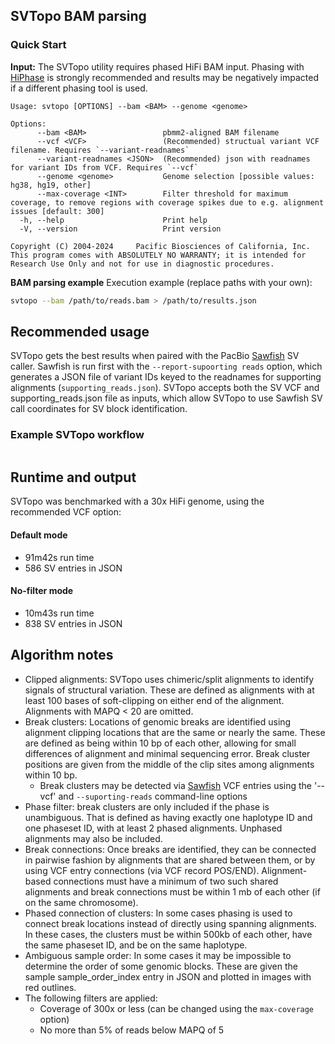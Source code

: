 ## SVTopo BAM parsing

### Quick Start
**Input:** The SVTopo utility requires phased HiFi BAM input. Phasing with [HiPhase](https://github.com/PacificBiosciences/HiPhase) is strongly recommended and results may be negatively impacted if a different phasing tool is used.

```
Usage: svtopo [OPTIONS] --bam <BAM> --genome <genome>

Options:
      --bam <BAM>                 pbmm2-aligned BAM filename
      --vcf <VCF>                 (Recommended) structual variant VCF filename. Requires `--variant-readnames`
      --variant-readnames <JSON>  (Recommended) json with readnames for variant IDs from VCF. Requires `--vcf`
      --genome <genome>           Genome selection [possible values: hg38, hg19, other]
      --max-coverage <INT>        Filter threshold for maximum coverage, to remove regions with coverage spikes due to e.g. alignment issues [default: 300]
  -h, --help                      Print help
  -V, --version                   Print version

Copyright (C) 2004-2024     Pacific Biosciences of California, Inc.
This program comes with ABSOLUTELY NO WARRANTY; it is intended for
Research Use Only and not for use in diagnostic procedures.
```

**BAM parsing example**
Execution example (replace paths with your own):
```bash
svtopo --bam /path/to/reads.bam > /path/to/results.json
```

## Recommended usage
SVTopo gets the best results when paired with the PacBio [Sawfish](https://github.com/PacificBiosciences/sawfish) SV caller. Sawfish is run first with the `--report-supoorting reads` option, which generates a JSON file of variant IDs keyed to the readnames for supporting alignments (`supporting_reads.json`). SVTopo accepts both the SV VCF and supporting_reads.json file as inputs, which allow SVTopo to use Sawfish SV call coordinates for SV block identification. 

### Example SVTopo workflow
```bash

```

## Runtime and output
SVTopo was benchmarked with a 30x HiFi genome, using the recommended VCF option:

#### Default mode
* 91m42s run time
* 586 SV entries in JSON

#### No-filter mode
* 10m43s run time
* 838 SV entries in JSON

## Algorithm notes
* Clipped alignments: SVTopo uses chimeric/split alignments to identify signals of structural variation. These are defined as alignments with at least 100 bases of soft-clipping on either end of the alignment. Alignments with MAPQ < 20 are omitted.
* Break clusters: Locations of genomic breaks are identified using alignment clipping locations that are the same or nearly the same. These are defined as being within 10 bp of each other, allowing for small differences of alignment and minimal sequencing error. Break cluster positions are given from the middle of the clip sites among alignments within 10 bp.
  * Break clusters may be detected via [Sawfish]() VCF entries using the '--vcf' and `--suporting-reads` command-line options
* Phase filter: break clusters are only included if the phase is unambiguous. That is defined as having exactly one haplotype ID and one phaseset ID, with at least 2 phased alignments. Unphased alignments may also be included.
* Break connections: Once breaks are identified, they can be connected in pairwise fashion by alignments that are shared between them, or by using VCF entry connections (via VCF record POS/END). Alignment-based connections must have a minimum of two such shared alignments and break connections must be within 1 mb of each other (if on the same chromosome).
* Phased connection of clusters: In some cases phasing is used to connect break locations instead of directly using spanning alignments. In these cases, the clusters must be within 500kb of each other, have the same phaseset ID, and be on the same haplotype.
* Ambiguous sample order: In some cases it may be impossible to determine the order of some genomic blocks. These are given the sample sample_order_index entry in JSON and plotted in images with red outlines.
* The following filters are applied:
  * Coverage of 300x or less (can be changed using the `max-coverage` option)
  * No more than 5% of reads below MAPQ of 5
